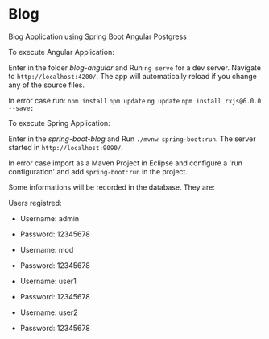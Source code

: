 # Blog
Blog Application using Spring Boot Angular Postgress

To execute Angular Application:

Enter in the folder *blog-angular* and Run `ng serve` for a dev server. 
Navigate to `http://localhost:4200/`. The app will automatically reload if you change any of the source files.

In error case run:
`npm install`
`npm update`
`ng update`
`npm install rxjs@6.0.0 --save;`

To execute Spring Application:

Enter in the *spring-boot-blog* and Run `./mvnw spring-boot:run`. The server started in `http://localhost:9090/`.

In error case import as a Maven Project in Eclipse and configure a 'run configuration' and add `spring-boot:run` in the project.

Some informations will be recorded in the database. They are: 

Users registred:
- Username: admin
- Password: 12345678

- Username: mod
- Password: 12345678

- Username: user1
- Password: 12345678

- Username: user2
- Password: 12345678
